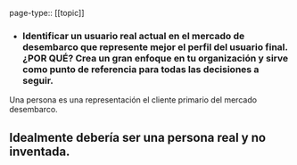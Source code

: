 page-type:: [[topic]]
- ### Identificar un usuario real actual en el mercado de desembarco que represente mejor el perfil del usuario final. ¿POR QUÉ? Crea un gran enfoque en tu organización y sirve como punto de referencia para todas las decisiones a seguir.

Una persona es una representación el cliente primario del mercado desembarco.

Idealmente debería ser una persona real y no inventada.
  - 


